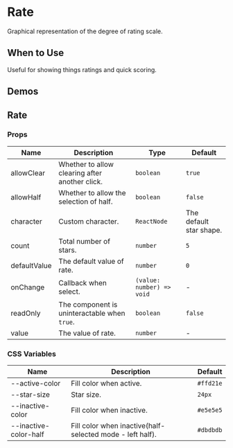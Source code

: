 # Rate

Graphical representation of the degree of rating scale.

## When to Use

Useful for showing things ratings and quick scoring.

## Demos

<code src="./demos/demo1.tsx"></code>

## Rate

### Props

| Name | Description | Type | Default |
| --- | --- | --- | --- |
| allowClear | Whether to allow clearing after another click. | `boolean` | `true` |
| allowHalf | Whether to allow the selection of half. | `boolean` | `false` |
| character | Custom character. | `ReactNode` | The default star shape. |
| count | Total number of stars. | `number` | `5` |
| defaultValue | The default value of rate. | `number` | `0` |
| onChange | Callback when select. | `(value: number) => void` | - |
| readOnly | The component is uninteractable when `true`. | `boolean` | `false` |
| value | The value of rate. | `number` | - |

### CSS Variables

| Name | Description | Default |
| --- | --- | --- |
| --active-color | Fill color when active. | `#ffd21e` |
| --star-size | Star size. | `24px` |
| --inactive-color | Fill color when inactive. | `#e5e5e5` |
| --inactive-color-half | Fill color when inactive(half-selected mode - left half). | `#dbdbdb` |
